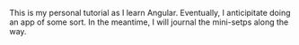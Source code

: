 This is my personal tutorial as I learn Angular.  Eventually, I anticipitate doing an app of some sort.  In the meantime, I will journal the mini-setps along the way.
